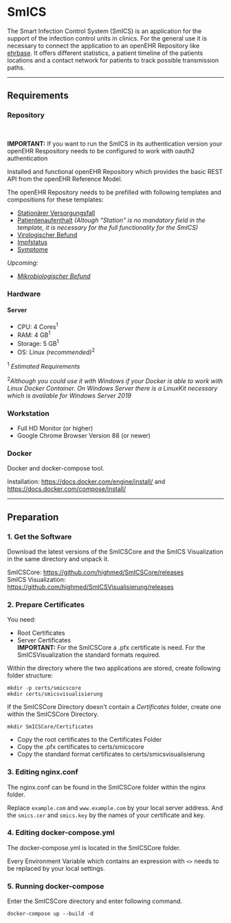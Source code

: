 # SmICS

The Smart Infection Control System (SmICS) is an application for the support of the infection control units in clinics. For the general use it is necessary to connect the application to an openEHR Repository like [ehrbase](https://github.com/ehrbase/ehrbase). It offers different statistics, a patient timeline of the patients locations and a contact network for patients to track possible transmission paths. 

___
## Requirements

### Repository

<br>

**IMPORTANT:** If you want to run the SmICS in its authentication version your openEHR Respository needs to be configured to work with oauth2 authentication


Installed and functional openEHR Repository which provides the basic REST API from the openEHR Reference Model.

The openEHR Repository needs to be prefilled with following templates and compositions for these templates:

- [Stationärer Versorgungsfall](https://ckm.highmed.org/ckm/templates/1246.169.620)
- [Patientenaufenthalt](https://ckm.highmed.org/ckm/templates/1246.169.590) *(Altough "Station" is no mandatory field in the template, it is necessary for the full functionality for the SmICS)*
- [Virologischer Befund](https://ckm.highmed.org/ckm/templates/1246.169.636)
- [Impfstatus](https://ckm.highmed.org/ckm/templates/1246.169.1187)
- [Symptome](https://ckm.highmed.org/ckm/templates/1246.169.1109)

*Upcoming:*
- *[Mikrobiologischer Befund](https://ckm.highmed.org/ckm/templates/1246.169.69)*

### Hardware

#### Server 
- CPU: 4 Cores<sup>1</sup> 
- RAM: 4 GB<sup>1</sup> 
- Storage: 5 GB<sup>1</sup> 
- OS: Linux *(recommended)*<sup>2</sup> 

<sup>1</sup> *Estimated Requirements*

<sup>2</sup>*Although you could use it with Windows if your Docker is able to work with Linux Docker Container. On Windows Server there is a LinuxKit necessary which is available for Windows Server 2019*

### Workstation
- Full HD Monitor (or higher)
- Google Chrome Browser Version 88 (or newer)

### Docker

Docker and docker-compose tool. 

Installation: https://docs.docker.com/engine/install/ and https://docs.docker.com/compose/install/

___
## Preparation

### 1. Get the Software

Download the latest versions of the SmICSCore and the SmICS Visualization in the same directory and unpack it.

SmICSCore: https://github.com/highmed/SmICSCore/releases <br>
SmICS Visualization: https://github.com/highmed/SmICSVisualisierung/releases

### 2. Prepare Certificates

You need:
<ul>
<li>Root Certificates</li>
<li>Server Certificates</li>
<b>IMPORTANT:</b> For the SmICSCore a .pfx certificate is need. For the SmICSVisualization the standard formats required. 
</ul>

Within the directory where the two applications are stored, create following folder structure:

```
mkdir -p certs/smicscore
mkdir certs/smicsvisualisierung
```

If the SmICSCore Directory doesn't contain a <i>Certificates</i> folder, create one within the SmICSCore Directory.
```
mkdir SmICSCore/Certificates
```

<ul>
<li>Copy the root certificates to the Certificates Folder</li>
<li>Copy the .pfx certificates to certs/smicscore</li>
<li>Copy the standard format certificates to certs/smicsvisualisierung</li>
</ul>

### 3. Editing nginx.conf

The nginx.conf can be found in the SmICSCore folder within the nginx folder. 

Replace ```example.com``` and ```www.example.com``` by your local server address. And the ```smics.cer``` and ```smics.key```  by the names of your certificate and key.

### 4. Editing docker-compose.yml

The docker-compose.yml is located in the SmICSCore folder.

Every Environment Variable which contains an expression with ```<>``` needs to be replaced by your local settings.

### 5. Running docker-compose

Enter the SmICSCore directory and enter following command. 

```
docker-compose up --build -d
```

